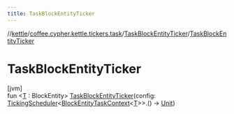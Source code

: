 ```yaml
---
title: TaskBlockEntityTicker
---
```

//[kettle](../../../index.html)/[coffee.cypher.kettle.tickers.task](../index.html)/[TaskBlockEntityTicker](index.html)/[TaskBlockEntityTicker](-task-block-entity-ticker.html)



# TaskBlockEntityTicker



[jvm]\
fun &lt;[T](index.html) : BlockEntity&gt; [TaskBlockEntityTicker](-task-block-entity-ticker.html)(config: [TickingScheduler](../../coffee.cypher.kettle.scheduler/-ticking-scheduler/index.html)&lt;[BlockEntityTaskContext](../-block-entity-task-context/index.html)&lt;[T](index.html)&gt;&gt;.() -&gt; [Unit](https://kotlinlang.org/api/latest/jvm/stdlib/kotlin/-unit/index.html))




